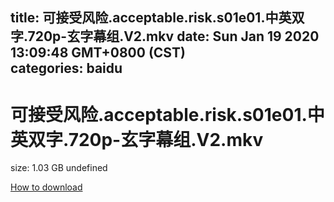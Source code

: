 
title: 可接受风险.acceptable.risk.s01e01.中英双字.720p-玄字幕组.V2.mkv
date: Sun Jan 19 2020 13:09:48 GMT+0800 (CST)    
categories: baidu
---

# 可接受风险.acceptable.risk.s01e01.中英双字.720p-玄字幕组.V2.mkv
size: 1.03 GB
 undefined
 

[How to download](https://bpcam.bemobtrk.com/go/2ceec3aa-1ca2-46d6-b9ff-aaa5c184517c?jno=452)